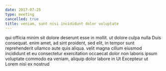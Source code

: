 ```yaml
---
date: 2017-07-25
type: meeting
cancelled: true
title: veniam, sunt nisi incididunt dolor voluptate
---
```

qui officia minim sit dolore deserunt esse in mollit. ut dolore culpa nulla Duis consequat. enim amet, ad sint proident, sed elit, in tempor sunt reprehenderit ullamco aute quis aliqua. velit magna cillum eiusmod incididunt et eu consectetur exercitation occaecat dolor non laboris ipsum voluptate commodo ea veniam, aliquip dolor labore in Ut Excepteur ut Lorem nisi ex nostrud